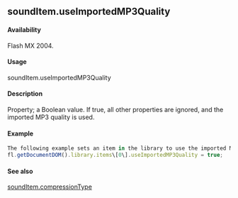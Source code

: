 ## soundItem.useImportedMP3Quality

#### Availability

Flash MX 2004.

#### Usage

soundItem.useImportedMP3Quality

#### Description

Property; a Boolean value. If true, all other properties are ignored, and the imported MP3 quality is used.

#### Example

```javascript
The following example sets an item in the library to use the imported MP3 quality:
fl.getDocumentDOM().library.items\[0\].useImportedMP3Quality = true;

```
#### See also

[soundItem.compressionType](#_bookmark831)
